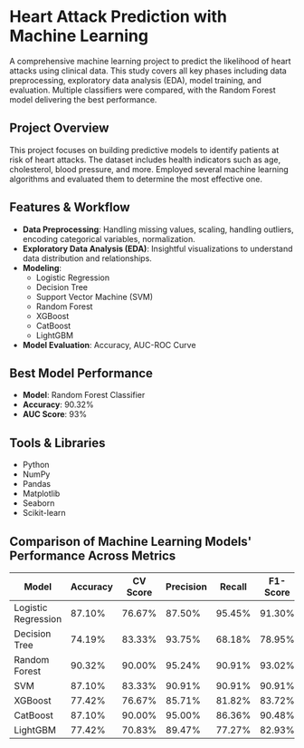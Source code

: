 # Heart Attack Prediction with Machine Learning

A comprehensive machine learning project to predict the likelihood of heart attacks using clinical data. This study covers all key phases including data preprocessing, exploratory data analysis (EDA), model training, and evaluation. Multiple classifiers were compared, with the Random Forest model delivering the best performance.

## Project Overview

This project focuses on building predictive models to identify patients at risk of heart attacks. The dataset includes health indicators such as age, cholesterol, blood pressure, and more. Employed several machine learning algorithms and evaluated them to determine the most effective one.

## Features & Workflow

- **Data Preprocessing**: Handling missing values, scaling, handling outliers, encoding categorical variables, normalization.
- **Exploratory Data Analysis (EDA)**: Insightful visualizations to understand data distribution and relationships.
- **Modeling**:
  - Logistic Regression
  - Decision Tree
  - Support Vector Machine (SVM)
  - Random Forest
  - XGBoost
  - CatBoost
  - LightGBM
- **Model Evaluation**: Accuracy, AUC-ROC Curve

## Best Model Performance

- **Model**: Random Forest Classifier  
- **Accuracy**: 90.32%  
- **AUC Score**: 93%

## Tools & Libraries

- Python
- NumPy
- Pandas
- Matplotlib
- Seaborn
- Scikit-learn

## Comparison of Machine Learning Models' Performance Across Metrics

| Model             | Accuracy | CV Score | Precision | Recall  | F1-Score | AUC  |
|-------------------|----------|----------|-----------|---------|----------|------|
| Logistic Regression | 87.10%   | 76.67%   | 87.50%    | 95.45%  | 91.30%   | 88%  |
| Decision Tree      | 74.19%   | 83.33%   | 93.75%    | 68.18%  | 78.95%   | 79%  |
| Random Forest      | 90.32%   | 90.00%   | 95.24%    | 90.91%  | 93.02%   | 93%  |
| SVM                | 87.10%   | 83.33%   | 90.91%    | 90.91%  | 90.91%   | 89%  |
| XGBoost           | 77.42%   | 76.67%   | 85.71%    | 81.82%  | 83.72%   | 87%  |
| CatBoost           | 87.10%   | 90.00%   | 95.00%    | 86.36%  | 90.48%   | 91%  |
| LightGBM           | 77.42%   | 70.83%   | 89.47%    | 77.27%  | 82.93%   | 84%  |
